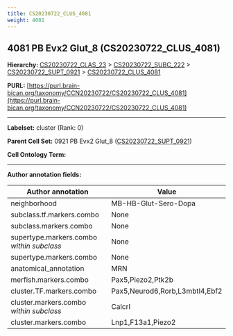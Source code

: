 ```yaml
---
title: CS20230722_CLUS_4081
weight: 4081
---
```

## 4081 PB Evx2 Glut_8 (CS20230722_CLUS_4081)
<b>Hierarchy: </b>
[CS20230722_CLAS_23](../CS20230722_CLAS_23) >
[CS20230722_SUBC_222](../CS20230722_SUBC_222) >
[CS20230722_SUPT_0921](../CS20230722_SUPT_0921) >
[CS20230722_CLUS_4081](../CS20230722_CLUS_4081)

**PURL:** [https://purl.brain-bican.org/taxonomy/CCN20230722/CS20230722_CLUS_4081](https://purl.brain-bican.org/taxonomy/CCN20230722/CS20230722_CLUS_4081)

---


**Labelset:** cluster (Rank: 0)

**Parent Cell Set:** 0921 PB Evx2 Glut_8 ([CS20230722_SUPT_0921](../CS20230722_SUPT_0921))



**Cell Ontology Term:** 

[MARKER GENES.]: #


---

[TRANSFERRED ANNOTATIONS.]: #


[AUTHOR ANNOTATION FIELDS.]: #


**Author annotation fields:**

| Author annotation | Value |
|-------------------|-------|
|neighborhood|MB-HB-Glut-Sero-Dopa|
|subclass.tf.markers.combo|None|
|subclass.markers.combo|None|
|supertype.markers.combo _within subclass_|None|
|supertype.markers.combo|None|
|anatomical_annotation|MRN|
|merfish.markers.combo|Pax5,Piezo2,Ptk2b|
|cluster.TF.markers.combo|Pax5,Neurod6,Rorb,L3mbtl4,Ebf2|
|cluster.markers.combo _within subclass_|Calcrl|
|cluster.markers.combo|Lnp1,F13a1,Piezo2|
